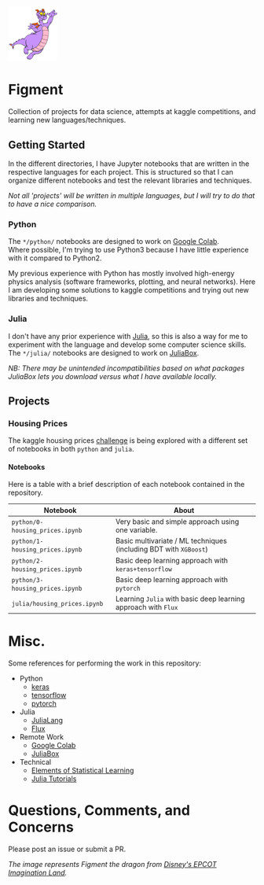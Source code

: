 <img src="data/figment.png" width="100">

# Figment

Collection of projects for data science, attempts at kaggle competitions, and learning new languages/techniques.

## Getting Started

In the different directories, 
I have Jupyter notebooks that are written in the respective languages for each project.
This is structured so that I can organize different notebooks and test
the relevant libraries and techniques.

_Not all 'projects' will be written in multiple languages, 
but I will try to do that to have a nice comparison._

### Python

The `*/python/` notebooks are designed to work on [Google Colab](https://colab.research.google.com/).  
Where possible, I'm trying to use Python3 because I have little experience with it compared to Python2.

My previous experience with Python has mostly involved high-energy physics analysis 
(software frameworks, plotting, and neural networks).
Here I am developing some solutions to kaggle competitions and trying out new libraries and techniques.

### Julia

I don't have any prior experience with [Julia](https://julialang.org/), 
so this is also a way for me to experiment with the language and develop some computer science skills.
The `*/julia/` notebooks are designed to work on [JuliaBox](https://juliabox.com/).

_NB: There may be unintended incompatibilities based on what packages JuliaBox
lets you download versus what I have available locally._


## Projects

### Housing Prices

The kaggle housing prices [challenge](https://www.kaggle.com/c/house-prices-advanced-regression-techniques)
is being explored with a different set of notebooks in both `python` and `julia`.

#### Notebooks

Here is a table with a brief description of each notebook contained in the repository.

Notebook | About
-------- | -----
`python/0-housing_prices.ipynb` | Very basic and simple approach using one variable.
`python/1-housing_prices.ipynb` | Basic multivariate / ML techniques (including BDT with `XGBoost`)
`python/2-housing_prices.ipynb` | Basic deep learning approach with `keras+tensorflow`
`python/3-housing_prices.ipynb` | Basic deep learning approach with `pytorch`
`julia/housing_prices.ipynb`    | Learning `Julia` with basic deep learning approach with `Flux`

# Misc.

Some references for performing the work in this repository:

- Python
    - [keras](https://keras.io/)
    - [tensorflow](https://www.tensorflow.org/)
    - [pytorch](https://pytorch.org/)
- Julia
    - [JuliaLang](https://julialang.org/)
    - [Flux](http://fluxml.ai/)
- Remote Work
    - [Google Colab](https://colab.research.google.com/)
    - [JuliaBox](https://juliabox.com/)
- Technical
    - [Elements of Statistical Learning](https://web.stanford.edu/~hastie/ElemStatLearn/)
    - [Julia Tutorials](https://github.com/JuliaComputing/JuliaBoxTutorials)

# Questions, Comments, and Concerns

Please post an issue or submit a PR.

_The image represents Figment the dragon from 
[Disney's EPCOT Imagination Land](https://disneyworld.disney.go.com/attractions/epcot/journey-into-imagination-with-figment/)._

